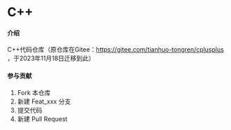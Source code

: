 # C++

#### 介绍
C++代码仓库（原仓库在Gitee：https://gitee.com/tianhuo-tongren/cplusplus ，于2023年11月18日迁移到此）


#### 参与贡献

1.  Fork 本仓库
2.  新建 Feat_xxx 分支
3.  提交代码
4.  新建 Pull Request


